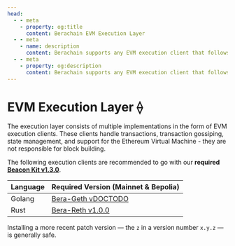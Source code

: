 ```yaml
---
head:
  - - meta
    - property: og:title
      content: Berachain EVM Execution Layer
  - - meta
    - name: description
      content: Berachain supports any EVM execution client that follows the Engine API
  - - meta
    - property: og:description
      content: Berachain supports any EVM execution client that follows the Engine API
---
```


# EVM Execution Layer ⟠

The execution layer consists of multiple implementations in the form of EVM execution clients. These clients handle transactions, transaction gossiping, state management, and support for the Ethereum Virtual Machine - they are not responsible for block building.

The following execution clients are recommended to go with our **required [Beacon Kit v1.3.0](https://github.com/berachain/beacon-kit/releases/tag/v1.3.0)**.

| Language | Required Version (Mainnet & Bepolia)                                           |
| -------- | ------------------------------------------------------------------------------ |
| Golang   | [Bera-Geth vDOCTODO](https://github.com/berachain/bera-geth/releases/tag/vDOCTODO)   |
| Rust     | [Bera-Reth v1.0.0](https://github.com/berachain/bera-reth/releases/tag/v1.0.0) |

Installing a more recent patch version — the `z` in a version number `x.y.z` — is generally safe.
